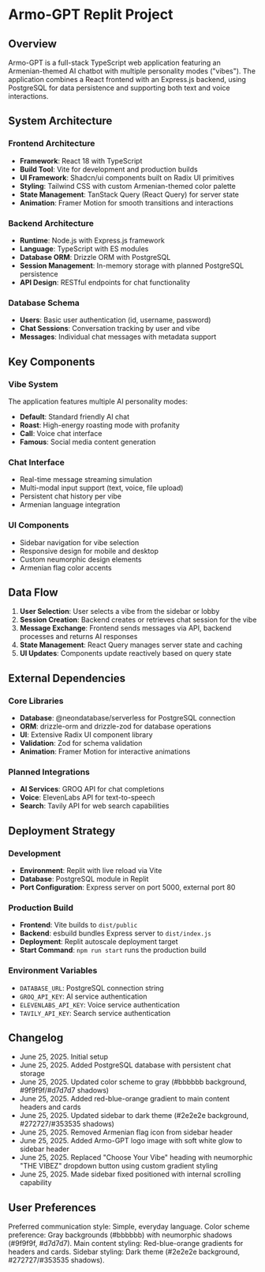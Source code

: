 # Armo-GPT Replit Project

## Overview

Armo-GPT is a full-stack TypeScript web application featuring an Armenian-themed AI chatbot with multiple personality modes ("vibes"). The application combines a React frontend with an Express.js backend, using PostgreSQL for data persistence and supporting both text and voice interactions.

## System Architecture

### Frontend Architecture
- **Framework**: React 18 with TypeScript
- **Build Tool**: Vite for development and production builds
- **UI Framework**: Shadcn/ui components built on Radix UI primitives
- **Styling**: Tailwind CSS with custom Armenian-themed color palette
- **State Management**: TanStack Query (React Query) for server state
- **Animation**: Framer Motion for smooth transitions and interactions

### Backend Architecture
- **Runtime**: Node.js with Express.js framework
- **Language**: TypeScript with ES modules
- **Database ORM**: Drizzle ORM with PostgreSQL
- **Session Management**: In-memory storage with planned PostgreSQL persistence
- **API Design**: RESTful endpoints for chat functionality

### Database Schema
- **Users**: Basic user authentication (id, username, password)
- **Chat Sessions**: Conversation tracking by user and vibe
- **Messages**: Individual chat messages with metadata support

## Key Components

### Vibe System
The application features multiple AI personality modes:
- **Default**: Standard friendly AI chat
- **Roast**: High-energy roasting mode with profanity
- **Call**: Voice chat interface
- **Famous**: Social media content generation

### Chat Interface
- Real-time message streaming simulation
- Multi-modal input support (text, voice, file upload)
- Persistent chat history per vibe
- Armenian language integration

### UI Components
- Sidebar navigation for vibe selection
- Responsive design for mobile and desktop
- Custom neumorphic design elements
- Armenian flag color accents

## Data Flow

1. **User Selection**: User selects a vibe from the sidebar or lobby
2. **Session Creation**: Backend creates or retrieves chat session for the vibe
3. **Message Exchange**: Frontend sends messages via API, backend processes and returns AI responses
4. **State Management**: React Query manages server state and caching
5. **UI Updates**: Components update reactively based on query state

## External Dependencies

### Core Libraries
- **Database**: @neondatabase/serverless for PostgreSQL connection
- **ORM**: drizzle-orm and drizzle-zod for database operations
- **UI**: Extensive Radix UI component library
- **Validation**: Zod for schema validation
- **Animation**: Framer Motion for interactive animations

### Planned Integrations
- **AI Services**: GROQ API for chat completions
- **Voice**: ElevenLabs API for text-to-speech
- **Search**: Tavily API for web search capabilities

## Deployment Strategy

### Development
- **Environment**: Replit with live reload via Vite
- **Database**: PostgreSQL module in Replit
- **Port Configuration**: Express server on port 5000, external port 80

### Production Build
- **Frontend**: Vite builds to `dist/public`
- **Backend**: esbuild bundles Express server to `dist/index.js`
- **Deployment**: Replit autoscale deployment target
- **Start Command**: `npm run start` runs the production build

### Environment Variables
- `DATABASE_URL`: PostgreSQL connection string
- `GROQ_API_KEY`: AI service authentication
- `ELEVENLABS_API_KEY`: Voice service authentication
- `TAVILY_API_KEY`: Search service authentication

## Changelog
- June 25, 2025. Initial setup
- June 25, 2025. Added PostgreSQL database with persistent chat storage
- June 25, 2025. Updated color scheme to gray (#bbbbbb background, #9f9f9f/#d7d7d7 shadows)
- June 25, 2025. Added red-blue-orange gradient to main content headers and cards
- June 25, 2025. Updated sidebar to dark theme (#2e2e2e background, #272727/#353535 shadows)
- June 25, 2025. Removed Armenian flag icon from sidebar header
- June 25, 2025. Added Armo-GPT logo image with soft white glow to sidebar header
- June 25, 2025. Replaced "Choose Your Vibe" heading with neumorphic "THE VIBEZ" dropdown button using custom gradient styling
- June 25, 2025. Made sidebar fixed positioned with internal scrolling capability

## User Preferences

Preferred communication style: Simple, everyday language.
Color scheme preference: Gray backgrounds (#bbbbbb) with neumorphic shadows (#9f9f9f, #d7d7d7).
Main content styling: Red-blue-orange gradients for headers and cards.
Sidebar styling: Dark theme (#2e2e2e background, #272727/#353535 shadows).